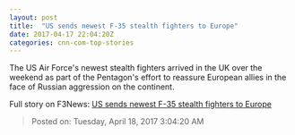 ```yaml
---
layout: post
title:  "US sends newest F-35 stealth fighters to Europe"
date: 2017-04-17 22:04:20Z
categories: cnn-com-top-stories
---
```


The US Air Force's newest stealth fighters arrived in the UK over the weekend as part of the Pentagon's effort to reassure European allies in the face of Russian aggression on the continent.


Full story on F3News: [US sends newest F-35 stealth fighters to Europe](http://www.f3nws.com/n/4vxCSF)

> Posted on: Tuesday, April 18, 2017 3:04:20 AM
